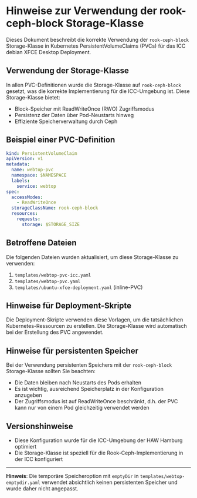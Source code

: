 # Hinweise zur Verwendung der rook-ceph-block Storage-Klasse

Dieses Dokument beschreibt die korrekte Verwendung der `rook-ceph-block` Storage-Klasse in Kubernetes PersistentVolumeClaims (PVCs) für das ICC debian XFCE Desktop Deployment.

## Verwendung der Storage-Klasse

In allen PVC-Definitionen wurde die Storage-Klasse auf `rook-ceph-block` gesetzt, was die korrekte Implementierung für die ICC-Umgebung ist. Diese Storage-Klasse bietet:

- Block-Speicher mit ReadWriteOnce (RWO) Zugriffsmodus
- Persistenz der Daten über Pod-Neustarts hinweg
- Effiziente Speicherverwaltung durch Ceph

## Beispiel einer PVC-Definition

```yaml
kind: PersistentVolumeClaim
apiVersion: v1
metadata:
  name: webtop-pvc
  namespace: $NAMESPACE
  labels:
    service: webtop
spec:
  accessModes:
    - ReadWriteOnce
  storageClassName: rook-ceph-block
  resources:
    requests:
      storage: $STORAGE_SIZE
```

## Betroffene Dateien

Die folgenden Dateien wurden aktualisiert, um diese Storage-Klasse zu verwenden:

1. `templates/webtop-pvc-icc.yaml`
2. `templates/webtop-pvc.yaml`
3. `templates/ubuntu-xfce-deployment.yaml` (inline-PVC)

## Hinweise für Deployment-Skripte

Die Deployment-Skripte verwenden diese Vorlagen, um die tatsächlichen Kubernetes-Ressourcen zu erstellen. Die Storage-Klasse wird automatisch bei der Erstellung des PVC angewendet.

## Hinweise für persistenten Speicher

Bei der Verwendung persistenten Speichers mit der `rook-ceph-block` Storage-Klasse sollten Sie beachten:

- Die Daten bleiben nach Neustarts des Pods erhalten
- Es ist wichtig, ausreichend Speicherplatz in der Konfiguration anzugeben
- Der Zugriffsmodus ist auf ReadWriteOnce beschränkt, d.h. der PVC kann nur von einem Pod gleichzeitig verwendet werden

## Versionshinweise

- Diese Konfiguration wurde für die ICC-Umgebung der HAW Hamburg optimiert
- Die Storage-Klasse ist speziell für die Rook-Ceph-Implementierung in der ICC konfiguriert

---

**Hinweis**: Die temporäre Speicheroption mit `emptyDir` in `templates/webtop-emptydir.yaml` verwendet absichtlich keinen persistenten Speicher und wurde daher nicht angepasst.
